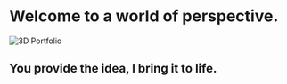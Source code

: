 # Welcome to a world of perspective.
![3D Portfolio](https://i.ibb.co/9ykhLtM/Thumbnail.png)

## You provide the idea, I bring it to life.

